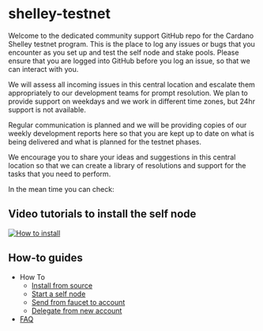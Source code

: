 # shelley-testnet

Welcome to the dedicated community support GitHub repo for the Cardano Shelley testnet program. This is the place to log any issues or bugs that you encounter as you set up and test the self node and stake pools. Please ensure that you are logged into GitHub before you log an issue, so that we can interact with you. 

We will assess all incoming issues in this central location and escalate them appropriately to our development teams for prompt resolution. We plan to provide support on weekdays and we work in different time zones, but 24hr support is not available.

Regular communication is planned and we will be providing copies of our weekly development reports here so that you are kept up to date on what is being delivered and what is planned for the testnet phases.

We encourage you to share your ideas and suggestions in this central location so that we can create a library of resolutions and support for the tasks that you need to perform.

In the mean time you can check:

## Video tutorials to install the self node 

[![How to install](http://img.youtube.com/vi/dhri33gWdgU/0.jpg)](https://www.youtube.com/playlist?list=PLnPTB0CuBOBzHmIMplX6BT6F3tzKOSFG5 "Shelley Testnet self node")

## How-to guides

- How To
  - [Install from source](./wiki/How-to-install-from-source)
  - [Start a self node](./wiki/How-to-start-self-node)
  - [Send from faucet to account](./wiki/How-to-send-money-from-faucet-to-account)
  - [Delegate from new account](./wiki/How-to-delegate-from-new-account)
- [FAQ](./wiki/Shelley-Testnet-Support)

